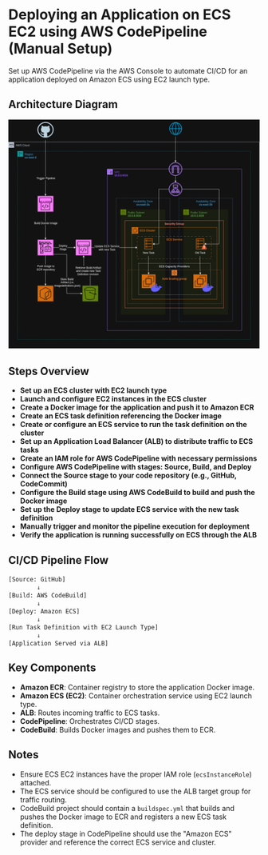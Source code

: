 # Deploying an Application on ECS EC2 using AWS CodePipeline (Manual Setup)

Set up AWS CodePipeline via the AWS Console to automate CI/CD for an application deployed on Amazon ECS using EC2 launch type.


## Architecture Diagram

![Architecture Diagram](ECSEC2DeploymentviaCodePipeline-Task8-HaiderZaidi.drawio.png)


## Steps Overview

- **Set up an ECS cluster with EC2 launch type**
- **Launch and configure EC2 instances in the ECS cluster**
- **Create a Docker image for the application and push it to Amazon ECR**
- **Create an ECS task definition referencing the Docker image**
- **Create or configure an ECS service to run the task definition on the cluster**
- **Set up an Application Load Balancer (ALB) to distribute traffic to ECS tasks**
- **Create an IAM role for AWS CodePipeline with necessary permissions**
- **Configure AWS CodePipeline with stages: Source, Build, and Deploy**
- **Connect the Source stage to your code repository (e.g., GitHub, CodeCommit)**
- **Configure the Build stage using AWS CodeBuild to build and push the Docker image**
- **Set up the Deploy stage to update ECS service with the new task definition**
- **Manually trigger and monitor the pipeline execution for deployment**
- **Verify the application is running successfully on ECS through the ALB**


## CI/CD Pipeline Flow

```text
[Source: GitHub]
        ↓
[Build: AWS CodeBuild]
        ↓
[Deploy: Amazon ECS]
        ↓
[Run Task Definition with EC2 Launch Type]
        ↓
[Application Served via ALB]
```


## Key Components

* **Amazon ECR**: Container registry to store the application Docker image.
* **Amazon ECS (EC2)**: Container orchestration service using EC2 launch type.
* **ALB**: Routes incoming traffic to ECS tasks.
* **CodePipeline**: Orchestrates CI/CD stages.
* **CodeBuild**: Builds Docker images and pushes them to ECR.


## Notes

* Ensure ECS EC2 instances have the proper IAM role (`ecsInstanceRole`) attached.
* The ECS service should be configured to use the ALB target group for traffic routing.
* CodeBuild project should contain a `buildspec.yml` that builds and pushes the Docker image to ECR and registers a new ECS task definition.
* The deploy stage in CodePipeline should use the "Amazon ECS" provider and reference the correct ECS service and cluster.